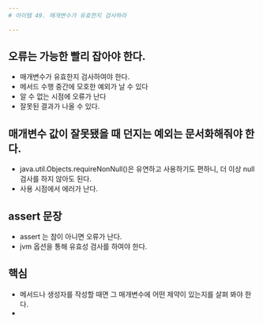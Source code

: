 ```yaml
---
# 아이템 49. 매개변수가 유효한지 검사하라

---
```

## 오류는 가능한 빨리 잡아야 한다.
- 매개변수가 유효한지 검사하여야 한다.
- 메서드 수행 중간에 모호한 예외가 날 수 있다
- 알 수 없는 시점에 오류가 난다
- 잘못된 결과가 나올 수 있다.

## 매개변수 값이 잘못됐을 때 던지는 예외는 문서화해줘야 한다.
- java.util.Objects.requireNonNull()은 유연하고 사용하기도 편하니, 더 이상 null 검사를 하지 않아도 된다.
- 사용 시점에서 에러가 난다.

## assert 문장
- assert 는 참이 아니면 오류가 난다.
- jvm 옵션을 통해 유효성 검사를 하여야 한다.

## 핵심
- 메서드나 생성자를 작성할 때면 그 매개변수에 어떤 제약이 있는지를 살펴 봐야 한다.
-

##